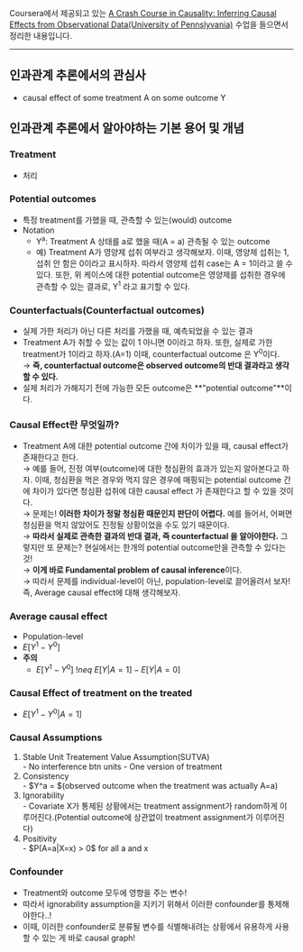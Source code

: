 Coursera에서 제공되고 있는 [A Crash Course in Causality: Inferring Causal Effects from Observational Data(University of Pennslyvania)](https://www.coursera.org/learn/crash-course-in-causality/home/welcome) 수업을 들으면서 정리한 내용입니다.

------------------------------------

## 인과관계 추론에서의 관심사
 - causal effect of some treatment A on some outcome Y

## 인과관계 추론에서 알아야하는 기본 용어 및 개념
### Treatment
 - 처리

### Potential outcomes
 - 특정 treatment를 가했을 때, 관측할 수 있는(would) outcome
 - Notation
   - Y<sup>a</sup>: Treatment A 상태를 a로 했을 때(A = a) 관측될 수 있는 outcome
   - 예) Treatment A가 영양제 섭취 여부라고 생각해보자. 이때, 영양제 섭취는 1, 섭취 안 함은 0이라고 표시하자. 따라서 영양제 섭취 case는 A = 1이라고 쓸 수 있다. 또한, 위 케이스에 대한 potential outcome은 영양제를 섭취한 경우에 관측할 수 있는 결과로, Y<sup>1</sup> 라고 표기할 수 있다.

### Counterfactuals(Counterfactual outcomes)
 - 실제 가한 처리가 아닌 다른 처리를 가했을 때, 예측되었을 수 있는 결과
 - Treatment A가 취할 수 있는 값이 1 아니면 0이라고 하자. 또한, 실제로 가한 treatment가 1이라고 하자.(A=1) 이때, counterfactual outcome 은 Y<sup>0</sup>이다.  
   &rarr; **즉, counterfactual outcome은 observed outcome의 반대 결과라고 생각할 수 있다.**
 - 실제 처리가 가해지기 전에 가능한 모든 outcome은 **"potential outcome"**이다.

### Causal Effect란 무엇일까?
 - Treatment A에 대한 potential outcome 간에 차이가 있을 때, causal effect가 존재한다고 한다.  
   &rarr; 예를 들어, 진정 여부(outcome)에 대한 청심환의 효과가 있는지 알아본다고 하자. 이때, 청심환을 먹은 경우와 먹지 않은 경우에 매핑되는 potential outcome 간에 차이가 있다면 청심환 섭취에 대한 causal effect 가 존재한다고 할 수 있을 것이다.  
   &rarr; 문제는! **이러한 차이가 정말 청심환 때문인지 판단이 어렵다.** 예를 들어서, 어쩌면 청심환을 먹지 않았어도 진정될 상황이었을 수도 있기 때문이다.  
   &rarr; **따라서 실제로 관측한 결과의 반대 결과, 즉 counterfactual 을 알아야한다.** 그렇지만 또 문제는? 현실에서는 한개의 potential outcome만을 관측할 수 있다는 것!  
   &rarr; **이게 바로 Fundamental problem of causal inference**이다.  
   &rarr; 따라서 문제를 individual-level이 아닌, population-level로 끌어올려서 보자! 즉, Average causal effect에 대해 생각해보자.

### Average causal effect
 - Population-level
 - $E[Y^1-Y^0]$
 - **주의**
   - $E[Y^1-Y^0]\ !neq\ E[Y|A=1]-E[Y|A=0]$ 

### Causal Effect of treatment on the treated
 - $E[Y^1-Y^0|A=1]$

### Causal Assumptions
<ol>
  <li>Stable Unit Treatement Value Assumption(SUTVA)</li>
    - No interference btn units
    - One version of treatment
  <li>Consistency</li>
    - $Y^a = $(observed outcome when the treatment was actually A=a)
  <li>Ignorability</li>
    - Covariate X가 통제된 상황에서는 treatment assignment가 random하게 이루어진다.(Potential outcome에 상관없이 treatment assignment가 이루어진다)
  <li>Positivity</li>
    - $P(A=a|X=x) > 0$ for all a and x
</ol>
 

### Confounder
 - Treatment와 outcome 모두에 영향을 주는 변수!
 - 따라서 ignorability assumption을 지키기 위해서 이러한 confounder를 통제해야한다..!
 - 이때, 이러한 confounder로 분류될 변수를 식별해내려는 상황에서 유용하게 사용할 수 있는 게 바로 causal graph!


